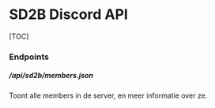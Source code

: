 # SD2B Discord API

[TOC]

### Endpoints

##### /api/sd2b/members.json

Toont alle members in de server, en meer informatie over ze.



